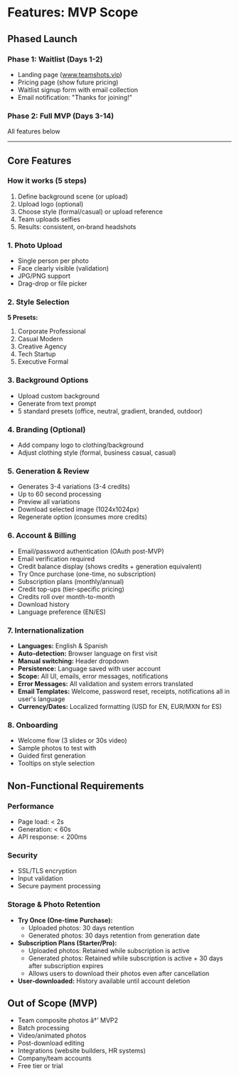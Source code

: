 # Features: MVP Scope

## Phased Launch

### Phase 1: Waitlist (Days 1-2)
- Landing page (www.teamshots.vip)
- Pricing page (show future pricing)
- Waitlist signup form with email collection
- Email notification: "Thanks for joining!"

### Phase 2: Full MVP (Days 3-14)
All features below

---

## Core Features

### How it works (5 steps)
1. Define background scene (or upload)
2. Upload logo (optional)
3. Choose style (formal/casual) or upload reference
4. Team uploads selfies
5. Results: consistent, on‑brand headshots

### 1. Photo Upload
- Single person per photo
- Face clearly visible (validation)
- JPG/PNG support
- Drag-drop or file picker

### 2. Style Selection
**5 Presets:**
1. Corporate Professional
2. Casual Modern  
3. Creative Agency
4. Tech Startup
5. Executive Formal

### 3. Background Options
- Upload custom background
- Generate from text prompt
- 5 standard presets (office, neutral, gradient, branded, outdoor)

### 4. Branding (Optional)
- Add company logo to clothing/background
- Adjust clothing style (formal, business casual, casual)

### 5. Generation & Review
- Generates 3-4 variations (3-4 credits)
- Up to 60 second processing
- Preview all variations
- Download selected image (1024x1024px)
- Regenerate option (consumes more credits)

### 6. Account & Billing
- Email/password authentication (OAuth post-MVP)
- Email verification required
- Credit balance display (shows credits + generation equivalent)
- Try Once purchase (one-time, no subscription)
- Subscription plans (monthly/annual)
- Credit top-ups (tier-specific pricing)
- Credits roll over month-to-month
- Download history
- Language preference (EN/ES)

### 7. Internationalization
- **Languages:** English & Spanish
- **Auto-detection:** Browser language on first visit
- **Manual switching:** Header dropdown
- **Persistence:** Language saved with user account
- **Scope:** All UI, emails, error messages, notifications
- **Error Messages:** All validation and system errors translated
- **Email Templates:** Welcome, password reset, receipts, notifications all in user's language
- **Currency/Dates:** Localized formatting (USD for EN, EUR/MXN for ES)

### 8. Onboarding
- Welcome flow (3 slides or 30s video)
- Sample photos to test with
- Guided first generation
- Tooltips on style selection

## Non-Functional Requirements

### Performance
- Page load: < 2s
- Generation: < 60s
- API response: < 200ms

### Security
- SSL/TLS encryption
- Input validation
- Secure payment processing

### Storage & Photo Retention
- **Try Once (One-time Purchase):** 
  - Uploaded photos: 30 days retention
  - Generated photos: 30 days retention from generation date
- **Subscription Plans (Starter/Pro):**
  - Uploaded photos: Retained while subscription is active
  - Generated photos: Retained while subscription is active + 30 days after subscription expires
  - Allows users to download their photos even after cancellation
- **User-downloaded:** History available until account deletion

## Out of Scope (MVP)
- Team composite photos â†’ MVP2
- Batch processing
- Video/animated photos
- Post-download editing
- Integrations (website builders, HR systems)
- Company/team accounts
- Free tier or trial